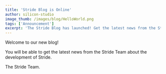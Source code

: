 ```yaml
---
title: 'Stride Blog is Online'
author: silicon-studio
image_thumb: /images/blog/HelloWorld.png
tags: ['Announcement']
excerpt: 'The Stride Blog has launched! Get the latest news from the Stride Team.'
---
```


Welcome to our new blog!

You will be able to get the latest news from the Stride Team about the development of Stride.

The Stride Team.